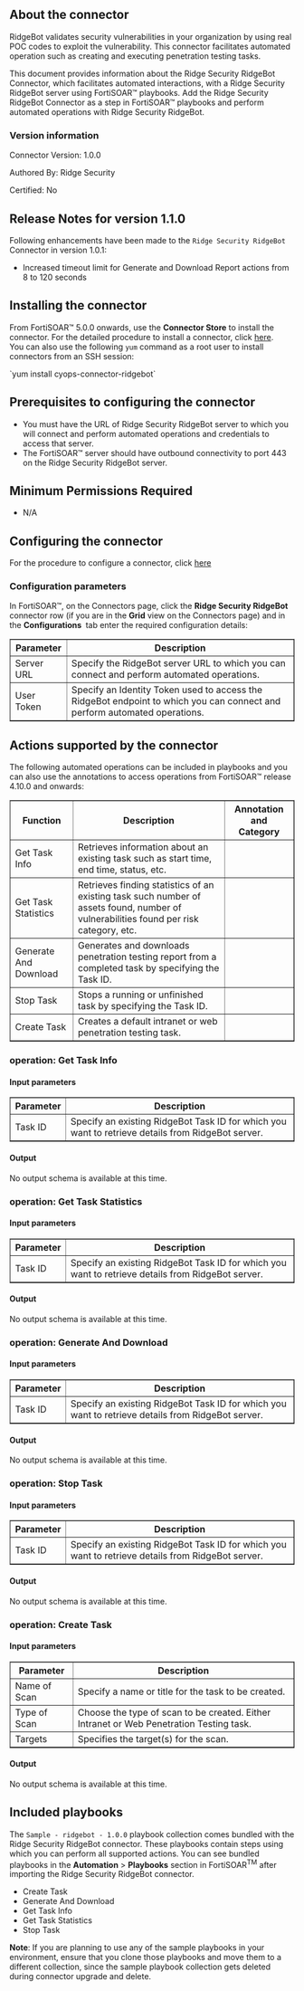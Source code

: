 ## About the connector
RidgeBot validates security vulnerabilities in your organization by using real POC codes to exploit the vulnerability. This connector facilitates automated operation such as creating and executing penetration testing tasks.
<p>This document provides information about the Ridge Security RidgeBot Connector, which facilitates automated interactions, with a Ridge Security RidgeBot server using FortiSOAR&trade; playbooks. Add the Ridge Security RidgeBot Connector as a step in FortiSOAR&trade; playbooks and perform automated operations with Ridge Security RidgeBot.</p>

### Version information

Connector Version: 1.0.0


Authored By: Ridge Security

Certified: No

## Release Notes for version 1.1.0

Following enhancements have been made to the `Ridge Security RidgeBot` Connector in version 1.0.1:
<ul>
<li>Increased timeout limit for Generate and Download Report actions from 8 to 120 seconds
</li>
</ul>

## Installing the connector
<p>From FortiSOAR&trade; 5.0.0 onwards, use the <strong>Connector Store</strong> to install the connector. For the detailed procedure to install a connector, click <a href="https://docs.fortinet.com/document/fortisoar/0.0.0/installing-a-connector/1/installing-a-connector" target="_top">here</a>.<br>You can also use the following <code>yum</code> command as a root user to install connectors from an SSH session:</p>
`yum install cyops-connector-ridgebot`

## Prerequisites to configuring the connector
- You must have the URL of Ridge Security RidgeBot server to which you will connect and perform automated operations and credentials to access that server.
- The FortiSOAR&trade; server should have outbound connectivity to port 443 on the Ridge Security RidgeBot server.

## Minimum Permissions Required
- N/A

## Configuring the connector
For the procedure to configure a connector, click [here](https://docs.fortinet.com/document/fortisoar/0.0.0/configuring-a-connector/1/configuring-a-connector)
### Configuration parameters
<p>In FortiSOAR&trade;, on the Connectors page, click the <strong>Ridge Security RidgeBot</strong> connector row (if you are in the <strong>Grid</strong> view on the Connectors page) and in the <strong>Configurations&nbsp;</strong> tab enter the required configuration details:&nbsp;</p>
<table border=1><thead><tr><th>Parameter<br></th><th>Description<br></th></tr></thead><tbody><tr><td>Server URL<br></td><td>Specify the RidgeBot server URL to which you can connect and perform automated operations.<br>
<tr><td>User Token<br></td><td>Specify an Identity Token used to access the RidgeBot endpoint to which you can connect and perform automated operations.<br>
</tbody></table>

## Actions supported by the connector
The following automated operations can be included in playbooks and you can also use the annotations to access operations from FortiSOAR&trade; release 4.10.0 and onwards:
<table border=1><thead><tr><th>Function<br></th><th>Description<br></th><th>Annotation and Category<br></th></tr></thead><tbody><tr><td>Get Task Info<br></td><td>Retrieves information about an existing task such as start time, end time, status, etc.<br></td><td> <br/><br></td></tr>
<tr><td>Get Task Statistics<br></td><td>Retrieves finding statistics of an existing task such number of assets found, number of vulnerabilities found per risk category, etc.<br></td><td> <br/><br></td></tr>
<tr><td>Generate And Download<br></td><td>Generates and downloads penetration testing report from a completed task by specifying the Task ID.<br></td><td> <br/><br></td></tr>
<tr><td>Stop Task<br></td><td>Stops a running or unfinished task by specifying the Task ID.<br></td><td> <br/><br></td></tr>
<tr><td>Create Task<br></td><td>Creates a default intranet or web penetration testing task.<br></td><td> <br/><br></td></tr>
</tbody></table>

### operation: Get Task Info
#### Input parameters
<table border=1><thead><tr><th>Parameter<br></th><th>Description<br></th></tr></thead><tbody><tr><td>Task ID<br></td><td>Specify an existing RidgeBot Task ID for which you want to retrieve details from RidgeBot server.<br>
</td></tr></tbody></table>

#### Output

 No output schema is available at this time.
### operation: Get Task Statistics
#### Input parameters
<table border=1><thead><tr><th>Parameter<br></th><th>Description<br></th></tr></thead><tbody><tr><td>Task ID<br></td><td>Specify an existing RidgeBot Task ID for which you want to retrieve details from RidgeBot server.<br>
</td></tr></tbody></table>

#### Output

 No output schema is available at this time.
### operation: Generate And Download
#### Input parameters
<table border=1><thead><tr><th>Parameter<br></th><th>Description<br></th></tr></thead><tbody><tr><td>Task ID<br></td><td>Specify an existing RidgeBot Task ID for which you want to retrieve details from RidgeBot server.<br>
</td></tr></tbody></table>

#### Output

 No output schema is available at this time.
### operation: Stop Task
#### Input parameters
<table border=1><thead><tr><th>Parameter<br></th><th>Description<br></th></tr></thead><tbody><tr><td>Task ID<br></td><td>Specify an existing RidgeBot Task ID for which you want to retrieve details from RidgeBot server.<br>
</td></tr></tbody></table>

#### Output

 No output schema is available at this time.
### operation: Create Task
#### Input parameters
<table border=1><thead><tr><th>Parameter<br></th><th>Description<br></th></tr></thead><tbody><tr><td>Name of Scan<br></td><td>Specify a name or title for the task to be created.<br>
</td></tr><tr><td>Type of Scan<br></td><td>Choose the type of scan to be created. Either Intranet or Web Penetration Testing task.<br>
</td></tr><tr><td>Targets<br></td><td>Specifies the target(s) for the scan.<br>
</td></tr></tbody></table>

#### Output

 No output schema is available at this time.
## Included playbooks
The `Sample - ridgebot - 1.0.0` playbook collection comes bundled with the Ridge Security RidgeBot connector. These playbooks contain steps using which you can perform all supported actions. You can see bundled playbooks in the **Automation** > **Playbooks** section in FortiSOAR<sup>TM</sup> after importing the Ridge Security RidgeBot connector.

- Create Task
- Generate And Download
- Get Task Info
- Get Task Statistics
- Stop Task

**Note**: If you are planning to use any of the sample playbooks in your environment, ensure that you clone those playbooks and move them to a different collection, since the sample playbook collection gets deleted during connector upgrade and delete.

